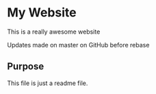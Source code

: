 # My Website

This is a really awesome website

Updates made on master on GitHub before rebase

## Purpose
This file is just a readme file.
